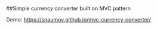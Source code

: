 ##Simple currency converter built on MVC pattern

Demo: https://snaumov.github.io/mvc-currency-converter/